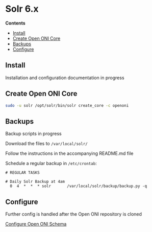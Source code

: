 # Solr 6.x

**Contents**

- [Install](#install)
- [Create Open ONI Core](#create-openoni-core)
- [Backups](#backups)
- [Configure](#configure)


## Install

Installation and configuration documentation in progress


## Create Open ONI Core
```bash
sudo -u solr /opt/solr/bin/solr create_core -c openoni
```


## Backups
Backup scripts in progress

Download the files to `/var/local/solr/`

Follow the instructions in the accompanying README.md file

Schedule a regular backup in `/etc/crontab`:
```cron
# REGULAR TASKS

# Daily Solr Backup at 4am
  0  4  *  *  * solr       /var/local/solr/backup/backup.py -q
```


## Configure
Further config is handled after the Open ONI repository is cloned

[Configure Open ONI Schema](/docs/openoni.md#solr-schema)


